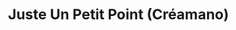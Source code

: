 ---
title: "Juste Un Petit Point (Créamano)"
url: /laigle/juste-un-petit-point-creamano/
shop: artisanat
---